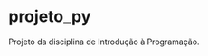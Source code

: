 # projeto_py
Projeto da disciplina de Introdução à Programação.

<?xml version="1.0" encoding="UTF-8"?>
<module type="PYTHON_MODULE" version="4">
  <component name="Flask">
    <option name="enabled" value="true" />
  </component>
  <component name="NewModuleRootManager" inherit-compiler-output="true">
    <exclude-output />
    <content url="file://$MODULE_DIR$">
      <excludeFolder url="file://$MODULE_DIR$/venv" />
    </content>
    <orderEntry type="jdk" jdkName="Python 3.12 (uniesp-ip-projeto-flask)" jdkType="Python SDK" />
    <orderEntry type="sourceFolder" forTests="false" />
    <orderEntry type="library" name="bootstrap" level="application" />
  </component>
  <component name="TemplatesService">
    <option name="TEMPLATE_CONFIGURATION" value="Jinja2" />
    <option name="TEMPLATE_FOLDERS">
      <list>
        <option value="$MODULE_DIR$/../uniesp-ip-projeto-flask\templates" />
      </list>
    </option>
  </component>
</module>
